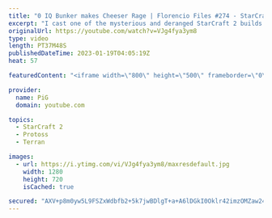 ```yaml
---
title: "0 IQ Bunker makes Cheeser Rage | Florencio Files #274 - StarCraft 2"
excerpt: "I cast one of the mysterious and deranged StarCraft 2 builds of the one and only, Florencio, the dude that invented the Protoss proxy nexus recall rush. In this episode, the Sewer Mermaid has a very good strat that deals a lot of damage. But is it enough against such a good opponent?  🧜Florencio Files"
originalUrl: https://youtube.com/watch?v=VJg4fya3ym8
type: video
length: PT37M48S
publishedDateTime: 2023-01-19T04:05:19Z
heat: 57

featuredContent: "<iframe width=\"800\" height=\"500\" frameborder=\"0\" src=\"https://www.youtube.com/embed/VJg4fya3ym8\" allow=\"accelerometer; autoplay; encrypted-media; gyroscope; picture-in-picture\" allowfullscreen></iframe>"

provider:
  name: PiG
  domain: youtube.com

topics:
  - StarCraft 2
  - Protoss
  - Terran

images:
  - url: https://i.ytimg.com/vi/VJg4fya3ym8/maxresdefault.jpg
    width: 1280
    height: 720
    isCached: true

secured: "AXV+p8m0yw5L9FSZxWdbfb2+5k7jwBDlgT+a+A6lDGkI0Oklr42imzOMZaw24sv90/fNoP3dIF3Pqf5fGRdmq7pEHAYBarLpoWQeHuzQO7pwOJ0W4i9epLmVuVArx1GcBbuSMCP7OuJIKPuUGFPowCBxGW09QQod+ER42HxdyIg1Yo733uDwv349He45HDRzo1pjpjYJ7kp/mFyt9u7Ge4jChdrRmZRPpgcD3ZeZmacL+EJr4ae89d7grxa9a4qVFQTsMpD+Qf6WaMiBoSvyN0dbq2dK97cbdoSJvMH0CWkXzVeA2WBHddMB0C+tYxHsQdK40lEOWnDbGnK9JlZwyqxo3x0FQQwbwN5sONrPJF2/UrdaFE2iZVvNEZeOQ2oQzVyPMPnwRVongckGrOufL4Cp6zngQcKRNS62PCsRcxo=;7fEEESjT7FPywo9iXac3sA=="
---
```


